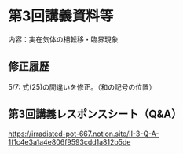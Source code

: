 #  第3回講義資料等
内容：実在気体の相転移・臨界現象

## 修正履歴
5/7: 式(25)の間違いを修正。（和の記号の位置）

## 第3回講義レスポンスシート（Q&A）
https://irradiated-pot-667.notion.site/II-3-Q-A-1f1c4e3a1a4e806f9593cdd1a812b5de
